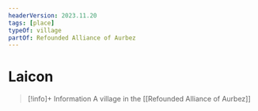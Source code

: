```yaml
---
headerVersion: 2023.11.20
tags: [place]
typeOf: village
partOf: Refounded Alliance of Aurbez
---
```

# Laicon
>[!info]+ Information
> A village in the [[Refounded Alliance of Aurbez]]

